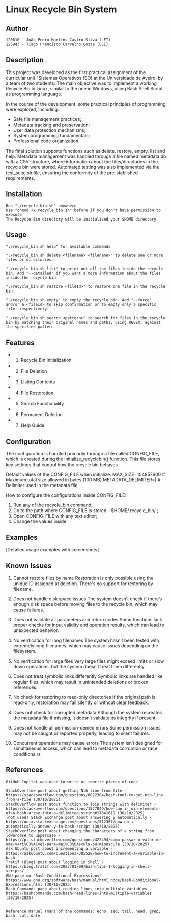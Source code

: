 # Linux Recycle Bin System

## Author
    120610 - João Pedro Martins Castro Silva (LEI)
    125943 - Tiago Francisco Carvalho Costa (LEI)

## Description
This project was developed as the first practical assignment of the curricular unit "Sistemas Operativos (SO) at the Universidade de Aveiro, by a team of two students. The main objective was to implement a working Recycle Bin in Linux, similar to the one in Windows, using Bash Shell Script as programming language.

In the course of the development, some practical principles of programming were explored, including:
- Safe file management practices;
- Metadata tracking and preservation;
- User data protection mechanisms;
- System programming fundamentals;
- Professional code organization.

The final solution supports functions such as delete, restore, empty, list and help. Metadata management was handled through a file named metadata.db with a CSV structure, where information about the files/directories in the recycle bin were stored. Automated testing was also implemented via the test_suite.sh file, ensuring the conformity of the pre-stablished requirements.

## Installation
    Run "./recycle_bin.sh" anywhere 
    Use "chmod +x recycle_bin.sh" before if you don't have permission to execute
    The Recycle Bin directory will be initialized your $HOME directory

## Usage
    "./recycle_bin.sh help" for available commands
    
    "./recycle_bin.sh delete <filename> <filename>" to delete one or more files or directories

    "./recycle_bin.sh list" to print out all the files inside the recycle bin. Add "--detailed" if you want a more information about the files inside the recycle bin

    "./recycle_bin.sh restore <fileId>" to restore one file in the recycle bin

    "./recycle_bin.sh empty" to empty the recycle bin. Add "--force" and/or a <fileId> to skip confirmation or to empty only a specific file, respectively.

    "./recycle_bin.sh search <pattern>" to search for files in the recycle bin by matching their original names and paths, using REGEX, against the specified pattern

## Features
- 1. Recycle Bin Initialization
- 2. File Deletion
- 3. Listing Contents
- 4. File Restoration
- 5. Search Functionality
- 6. Permanent Deletion
- 7. Help Guide

## Configuration
The configuration is handled primarily through a file called CONFIG_FILE, which is created during the initialize_recyclebin() function. This file stores key settings that control how the recycle bin behaves.

Default values of the CONFIG_FILE when initialize:
MAX_SIZE=104857600           # Maximum total size allowed in bytes (100 MB)
METADATA_DELIMITER=|         # Delimiter used in the metadata file

How to configure the configurations inside CONFIG_FILE:
1. Run any of the recycle_bin command;
2. Go to the path where CONFIG_FILE is stored - $HOME/.recycle_bin/ ;
3. Open CONFIG_FILE with any text editor;
4. Change the values inside.

## Examples
[Detailed usage examples with screenshots]

## Known Issues
1. Cannot restore files by name 
Restoration is only possible using the unique ID assigned at deletion. There's no support for restoring by filename.

2. Does not handle disk space issues
The system doesn’t check if there’s enough disk space before moving files to the recycle bin, which may cause failures.

3. Does not validate all parameters and return codes
Some functions lack proper checks for input validity and operation results, which can lead to unexpected behavior.

4. No verification for long filenames
The system hasn’t been tested with extremely long filenames, which may cause issues depending on the filesystem.

5. No verification for large files
Very large files might exceed limits or slow down operations, but the system doesn’t treat them differently.

6. Does not treat symbolic links differently
Symbolic links are handled like regular files, which may result in unintended deletions or broken references.

7. No check for restoring to read-only directories
If the original path is read-only, restoration may fail silently or without clear feedback.

8. Does not check for corrupted metadata
Although the system recreates the metadata file if missing, it doesn’t validate its integrity if present.

9. Does not handle all permission-denied errors
Some permission issues may not be caught or reported properly, leading to silent failures.

10. Concurrent operations may cause errors
The system isn’t designed for simultaneous access, which can lead to metadata corruption or race conditions.rs

## References
    GitHub Copilot was used to write or rewrite pieces of code
    
    StackOverflow post about getting Nth line from file - https://stackoverflow.com/questions/6022384/bash-tool-to-get-nth-line-from-a-file (30/10/2025)
    StackOverflow post about function to join strings with delimiter - https://stackoverflow.com/questions/1527049/how-can-i-join-elements-of-a-bash-array-into-a-delimited-string#17841619 (30/10/2025)
    (not used) Stack Exchange post about answering y automatically - https://unix.stackexchange.com/questions/512367/how-do-i-automatically-answer-y-in-bash-script (30/10/2025)
    StackOverflow post about changing the characters of a string from lowercase to uppercase - https://pt.stackoverflow.com/questions/422494/como-passar-o-valor-de-uma-vari%C3%A1vel-para-mai%C3%BAscula-ou-minuscula (30/10/2025)
    Ask Ubuntu post about incrementing a variable - https://askubuntu.com/questions/385528/how-to-increment-a-variable-in-bash
    Tratif (Blog) post about logging in Shell - https://blog.tratif.com/2023/01/09/bash-tips-1-logging-in-shell-scripts/
    GNU page on "Bash Conditional Expressions" - https://www.gnu.org/software/bash/manual/html_node/Bash-Conditional-Expressions.html (30/10/2025)
    Bash Commands page about reading lines into multiple variables - https://bashcommands.com/bash-read-lines-into-multiple-variables (30/10/2025)


    Reference manual (man) of the commands: echo, sed, tail, head, grep, bash, cut, date